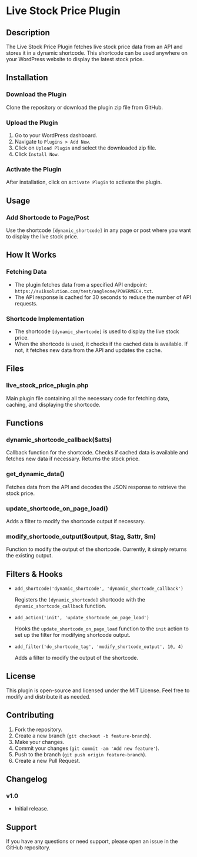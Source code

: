 # Live Stock Price Plugin

## Description

The Live Stock Price Plugin fetches live stock price data from an API and stores it in a dynamic shortcode. This shortcode can be used anywhere on your WordPress website to display the latest stock price.

## Installation

### Download the Plugin

Clone the repository or download the plugin zip file from GitHub.

### Upload the Plugin

1. Go to your WordPress dashboard.
2. Navigate to `Plugins > Add New`.
3. Click on `Upload Plugin` and select the downloaded zip file.
4. Click `Install Now`.

### Activate the Plugin

After installation, click on `Activate Plugin` to activate the plugin.

## Usage

### Add Shortcode to Page/Post

Use the shortcode `[dynamic_shortcode]` in any page or post where you want to display the live stock price.

## How It Works

### Fetching Data

- The plugin fetches data from a specified API endpoint: `https://sviksolution.com/test/angleone/POWERMECH.txt`.
- The API response is cached for 30 seconds to reduce the number of API requests.

### Shortcode Implementation

- The shortcode `[dynamic_shortcode]` is used to display the live stock price.
- When the shortcode is used, it checks if the cached data is available. If not, it fetches new data from the API and updates the cache.

## Files

### live_stock_price_plugin.php

Main plugin file containing all the necessary code for fetching data, caching, and displaying the shortcode.

## Functions

### dynamic_shortcode_callback($atts)

Callback function for the shortcode. Checks if cached data is available and fetches new data if necessary. Returns the stock price.

### get_dynamic_data()

Fetches data from the API and decodes the JSON response to retrieve the stock price.

### update_shortcode_on_page_load()

Adds a filter to modify the shortcode output if necessary.

### modify_shortcode_output($output, $tag, $attr, $m)

Function to modify the output of the shortcode. Currently, it simply returns the existing output.

## Filters & Hooks

- `add_shortcode('dynamic_shortcode', 'dynamic_shortcode_callback')`

  Registers the `[dynamic_shortcode]` shortcode with the `dynamic_shortcode_callback` function.

- `add_action('init', 'update_shortcode_on_page_load')`

  Hooks the `update_shortcode_on_page_load` function to the `init` action to set up the filter for modifying shortcode output.

- `add_filter('do_shortcode_tag', 'modify_shortcode_output', 10, 4)`

  Adds a filter to modify the output of the shortcode.

## License

This plugin is open-source and licensed under the MIT License. Feel free to modify and distribute it as needed.

## Contributing

1. Fork the repository.
2. Create a new branch (`git checkout -b feature-branch`).
3. Make your changes.
4. Commit your changes (`git commit -am 'Add new feature'`).
5. Push to the branch (`git push origin feature-branch`).
6. Create a new Pull Request.

## Changelog

### v1.0

- Initial release.

## Support

If you have any questions or need support, please open an issue in the GitHub repository.
